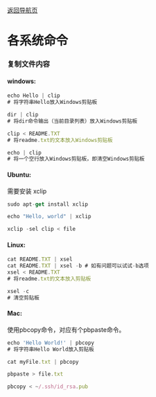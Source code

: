 [返回导航页](https://cqzhen.github.io/blog.html "导航页面")

# 各系统命令

### 复制文件内容
#### windows:
```js
echo Hello | clip
# 将字符串Hello放入Windows剪贴板

dir | clip
# 将dir命令输出（当前目录列表）放入Windows剪贴板

clip < README.TXT
# 将readme.txt的文本放入Windows剪贴板

echo | clip
# 将一个空行放入Windows剪贴板，即清空Windows剪贴板
```
#### Ubuntu:
需要安装 xclip
```js
sudo apt-get install xclip

echo "Hello, world" | xclip

xclip -sel clip < file
```
#### Linux:
```js
cat README.TXT | xsel
cat README.TXT | xsel -b # 如有问题可以试试-b选项
xsel < README.TXT
# 将readme.txt的文本放入剪贴板

xsel -c
# 清空剪贴板
```
#### Mac:
使用pbcopy命令，对应有个pbpaste命令。
```js
echo 'Hello World!' | pbcopy
# 将字符串Hello World放入剪贴板

cat myFile.txt | pbcopy

pbpaste > file.txt

pbcopy < ~/.ssh/id_rsa.pub
```
	
